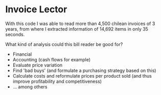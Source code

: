 # Invoice Lector

With this code I was able to read more than 4,500 chilean invoices of 3 years, from where I extracted information of 14,692 items in only 35 seconds.

What kind of analysis could this bill reader be good for?
- Financial
- Accounting (cash flows for example)
- Evaluate price variation
- Find 'bad buys' (and formulate a purchasing strategy based on this)
- Calculate costs and reformulate prices per product sold (and thus improve profitability and competitiveness)
- ... among others
